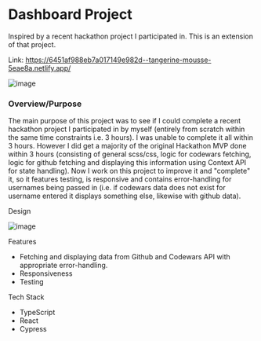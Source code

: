 # Dashboard Project

Inspired by a recent hackathon project I participated in. This is an extension of that project. 

Link: https://6451af988eb7a017149e982d--tangerine-mousse-5eae8a.netlify.app/

![image](https://user-images.githubusercontent.com/119549394/235815105-a157622e-6faf-41dc-ac4b-2b1540017700.png)

### Overview/Purpose

The main purpose of this project was to see if I could complete a recent hackathon project I participated in by myself (entirely from scratch within the same time constraints i.e. 3 hours). I was unable to complete it all within 3 hours. However I did get a majority of the original Hackathon MVP done within 3 hours (consisting of general scss/css, logic for codewars fetching, logic for github fetching and displaying this information using Context API for state handling). Now I work on this project to improve it and "complete" it, so it features testing, is responsive and contains error-handling for usernames being passed in (i.e. if codewars data does not exist for username entered it displays something else, likewise with github data). 

Design

![image](https://user-images.githubusercontent.com/119549394/234543737-8dbb7374-4d51-4be2-aca4-b23076157fe6.png)

Features

- Fetching and displaying data from Github and Codewars API with appropriate error-handling.
- Responsiveness
- Testing

Tech Stack

- TypeScript
- React
- Cypress

